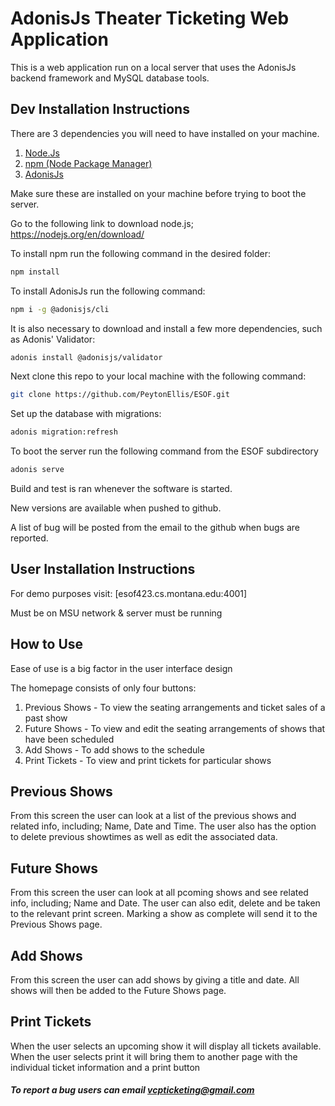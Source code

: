 # AdonisJs Theater Ticketing Web Application

This is a web application run on a local server that uses the AdonisJs backend framework and MySQL database tools.

## Dev Installation Instructions

There are 3 dependencies you will need to have installed on your machine.

1. [Node.Js](https://nodejs.org/en/download/)
2. [npm (Node Package Manager)](https://www.npmjs.com/)
3. [AdonisJs](https://adonisjs.com/)

Make sure these are installed on your machine before trying to boot the server.

Go to the following link to download node.js; https://nodejs.org/en/download/

To install npm run the following command in the desired folder:
```bash
npm install
```
To install AdonisJs run the following command:

```bash
npm i -g @adonisjs/cli
```

It is also necessary to download and install a few more dependencies, such as Adonis' Validator:
```bash
adonis install @adonisjs/validator
```

Next clone this repo to your local machine with the following command:

```bash
git clone https://github.com/PeytonEllis/ESOF.git
```

Set up the database with migrations:
```bash
adonis migration:refresh
```

To boot the server run the following command from the ESOF subdirectory

```bash
adonis serve
```
Build and test is ran whenever the software is started.

New versions are available when pushed to github.

A list of bug will be posted from the email to the github when bugs are reported.


## User Installation Instructions

For demo purposes visit: [esof423.cs.montana.edu:4001]

Must be on MSU network & server must be running

## How to Use

Ease of use is a big factor in the user interface design

The homepage consists of only four buttons:

1. Previous Shows - To view the seating arrangements and ticket sales of a past show
2. Future Shows - To view and edit the seating arrangements of shows that have been scheduled
3. Add Shows - To add shows to the schedule
4. Print Tickets - To view and print tickets for particular shows

## Previous Shows
From this screen the user can look at a list of the previous shows and related info, including; Name, Date and Time.
The user also has the option to delete previous showtimes as well as edit the associated data.

## Future Shows
From this screen the user can look at all pcoming shows and see related info, including; Name and Date.
The user can also edit, delete and be taken to the relevant print screen.
Marking a show as complete will send it to the Previous Shows page. 

## Add Shows
From this screen the user can add shows by giving a title and date. All shows will then be added to the Future Shows page. 

## Print Tickets
When the user selects an upcoming show it will display all tickets available. When the user selects print it will bring them to another page with the individual ticket information and a print button
##### To report a bug users can email vcpticketing@gmail.com

